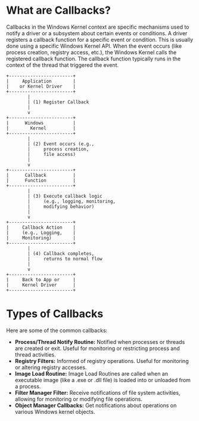 # What are Callbacks?

Callbacks in the Windows Kernel context are specific mechanisms used to notify a driver or a subsystem about certain events or conditions. A driver registers a callback function for a specific event or condition. This is usually done using a specific Windows Kernel API. When the event occurs (like process creation, registry access, etc.), the Windows Kernel calls the registered callback function. The callback function typically runs in the context of the thread that triggered the event.

```
+------------------------+
|     Application        |
|    or Kernel Driver    |
+------------------------+
        |
        | (1) Register Callback
        |
        v
+------------------------+
|      Windows           |
|        Kernel          |
+------------------------+
        |
        | (2) Event occurs (e.g.,
        |     process creation,
        |     file access)
        |
        v
+------------------------+
|      Callback          |
|      Function          |
+------------------------+
        |
        | (3) Execute callback logic
        |     (e.g., logging, monitoring,
        |     modifying behavior)
        |
        v
+------------------------+
|     Callback Action    |
|     (e.g., Logging,    |
|     Monitoring)        |
+------------------------+
        |
        | (4) Callback completes,
        |     returns to normal flow
        |
        v
+------------------------+
|     Back to App or     |
|     Kernel Driver      |
+------------------------+
```

# Types of Callbacks

Here are some of the common callbacks:

- **Process/Thread Notify Routine:** Notified when processes or threads are created or exit. Useful for monitoring or restricting process and thread activities.
- **Registry Filters:** Informed of registry operations. Useful for monitoring or altering registry accesses.
- **Image Load Routine:** Image Load Routines are called when an executable image (like a .exe or .dll file) is loaded into or unloaded from a process. 
- **Filter Manager Filter:** Receive notifications of file system activities, allowing for monitoring or modifying file operations.
- **Object Manager Callbacks:** Get notifications about operations on various Windows kernel objects.
